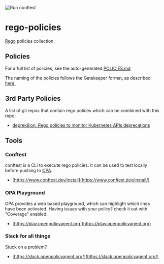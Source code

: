 ![Run conftest](https://github.com/redhat-cop/rego-policies/workflows/Run%20conftest/badge.svg)

# rego-policies
[Rego](https://www.openpolicyagent.org/docs/latest/policy-language/) policies collection.

## Policies
For a full list of policies, see the auto-generated [POLICIES.md](/POLICIES.md)

The naming of the policies follows the Gatekeeper format, as described [here.](https://github.com/plexsystems/konstraint#how-template-and-constraint-naming-works)

## 3rd Party Policies
A list of git repos that contain rego polices which can be combined with this repo:
- [deprek8ion: Rego policies to monitor Kubernetes APIs deprecations](https://github.com/swade1987/deprek8ion)

## Tools
### Conftest
conftest is a CLI to execute rego policies. It can be used to test locally before pushing to [OPA](https://www.openpolicyagent.org/).
- [https://www.conftest.dev/install](https://www.conftest.dev/install/)

### OPA Playground
OPA provides a web based playground, which can highlight which lines have been activated. Having issues with your policy? check it out with "Coverage" enabled:
- [https://play.openpolicyagent.org](https://play.openpolicyagent.org)

### Slack for all things
Stuck on a problem?
- [https://slack.openpolicyagent.org/](https://slack.openpolicyagent.org/)